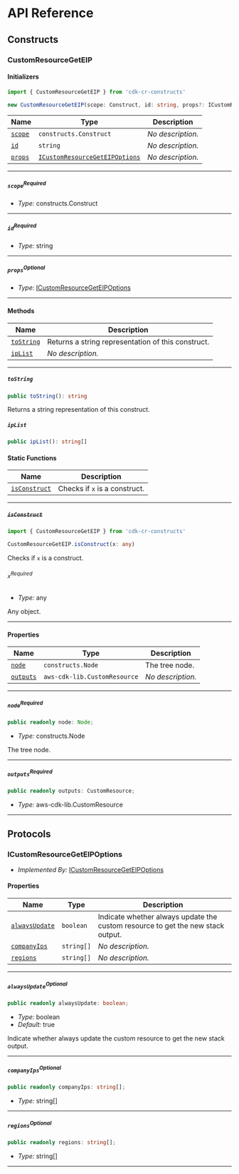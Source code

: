 # API Reference <a name="API Reference" id="api-reference"></a>

## Constructs <a name="Constructs" id="Constructs"></a>

### CustomResourceGetEIP <a name="CustomResourceGetEIP" id="cdk-cr-constructs.CustomResourceGetEIP"></a>

#### Initializers <a name="Initializers" id="cdk-cr-constructs.CustomResourceGetEIP.Initializer"></a>

```typescript
import { CustomResourceGetEIP } from 'cdk-cr-constructs'

new CustomResourceGetEIP(scope: Construct, id: string, props?: ICustomResourceGetEIPOptions)
```

| **Name** | **Type** | **Description** |
| --- | --- | --- |
| <code><a href="#cdk-cr-constructs.CustomResourceGetEIP.Initializer.parameter.scope">scope</a></code> | <code>constructs.Construct</code> | *No description.* |
| <code><a href="#cdk-cr-constructs.CustomResourceGetEIP.Initializer.parameter.id">id</a></code> | <code>string</code> | *No description.* |
| <code><a href="#cdk-cr-constructs.CustomResourceGetEIP.Initializer.parameter.props">props</a></code> | <code><a href="#cdk-cr-constructs.ICustomResourceGetEIPOptions">ICustomResourceGetEIPOptions</a></code> | *No description.* |

---

##### `scope`<sup>Required</sup> <a name="scope" id="cdk-cr-constructs.CustomResourceGetEIP.Initializer.parameter.scope"></a>

- *Type:* constructs.Construct

---

##### `id`<sup>Required</sup> <a name="id" id="cdk-cr-constructs.CustomResourceGetEIP.Initializer.parameter.id"></a>

- *Type:* string

---

##### `props`<sup>Optional</sup> <a name="props" id="cdk-cr-constructs.CustomResourceGetEIP.Initializer.parameter.props"></a>

- *Type:* <a href="#cdk-cr-constructs.ICustomResourceGetEIPOptions">ICustomResourceGetEIPOptions</a>

---

#### Methods <a name="Methods" id="Methods"></a>

| **Name** | **Description** |
| --- | --- |
| <code><a href="#cdk-cr-constructs.CustomResourceGetEIP.toString">toString</a></code> | Returns a string representation of this construct. |
| <code><a href="#cdk-cr-constructs.CustomResourceGetEIP.ipList">ipList</a></code> | *No description.* |

---

##### `toString` <a name="toString" id="cdk-cr-constructs.CustomResourceGetEIP.toString"></a>

```typescript
public toString(): string
```

Returns a string representation of this construct.

##### `ipList` <a name="ipList" id="cdk-cr-constructs.CustomResourceGetEIP.ipList"></a>

```typescript
public ipList(): string[]
```

#### Static Functions <a name="Static Functions" id="Static Functions"></a>

| **Name** | **Description** |
| --- | --- |
| <code><a href="#cdk-cr-constructs.CustomResourceGetEIP.isConstruct">isConstruct</a></code> | Checks if `x` is a construct. |

---

##### ~~`isConstruct`~~ <a name="isConstruct" id="cdk-cr-constructs.CustomResourceGetEIP.isConstruct"></a>

```typescript
import { CustomResourceGetEIP } from 'cdk-cr-constructs'

CustomResourceGetEIP.isConstruct(x: any)
```

Checks if `x` is a construct.

###### `x`<sup>Required</sup> <a name="x" id="cdk-cr-constructs.CustomResourceGetEIP.isConstruct.parameter.x"></a>

- *Type:* any

Any object.

---

#### Properties <a name="Properties" id="Properties"></a>

| **Name** | **Type** | **Description** |
| --- | --- | --- |
| <code><a href="#cdk-cr-constructs.CustomResourceGetEIP.property.node">node</a></code> | <code>constructs.Node</code> | The tree node. |
| <code><a href="#cdk-cr-constructs.CustomResourceGetEIP.property.outputs">outputs</a></code> | <code>aws-cdk-lib.CustomResource</code> | *No description.* |

---

##### `node`<sup>Required</sup> <a name="node" id="cdk-cr-constructs.CustomResourceGetEIP.property.node"></a>

```typescript
public readonly node: Node;
```

- *Type:* constructs.Node

The tree node.

---

##### `outputs`<sup>Required</sup> <a name="outputs" id="cdk-cr-constructs.CustomResourceGetEIP.property.outputs"></a>

```typescript
public readonly outputs: CustomResource;
```

- *Type:* aws-cdk-lib.CustomResource

---




## Protocols <a name="Protocols" id="Protocols"></a>

### ICustomResourceGetEIPOptions <a name="ICustomResourceGetEIPOptions" id="cdk-cr-constructs.ICustomResourceGetEIPOptions"></a>

- *Implemented By:* <a href="#cdk-cr-constructs.ICustomResourceGetEIPOptions">ICustomResourceGetEIPOptions</a>


#### Properties <a name="Properties" id="Properties"></a>

| **Name** | **Type** | **Description** |
| --- | --- | --- |
| <code><a href="#cdk-cr-constructs.ICustomResourceGetEIPOptions.property.alwaysUpdate">alwaysUpdate</a></code> | <code>boolean</code> | Indicate whether always update the custom resource to get the new stack output. |
| <code><a href="#cdk-cr-constructs.ICustomResourceGetEIPOptions.property.companyIps">companyIps</a></code> | <code>string[]</code> | *No description.* |
| <code><a href="#cdk-cr-constructs.ICustomResourceGetEIPOptions.property.regions">regions</a></code> | <code>string[]</code> | *No description.* |

---

##### `alwaysUpdate`<sup>Optional</sup> <a name="alwaysUpdate" id="cdk-cr-constructs.ICustomResourceGetEIPOptions.property.alwaysUpdate"></a>

```typescript
public readonly alwaysUpdate: boolean;
```

- *Type:* boolean
- *Default:* true

Indicate whether always update the custom resource to get the new stack output.

---

##### `companyIps`<sup>Optional</sup> <a name="companyIps" id="cdk-cr-constructs.ICustomResourceGetEIPOptions.property.companyIps"></a>

```typescript
public readonly companyIps: string[];
```

- *Type:* string[]

---

##### `regions`<sup>Optional</sup> <a name="regions" id="cdk-cr-constructs.ICustomResourceGetEIPOptions.property.regions"></a>

```typescript
public readonly regions: string[];
```

- *Type:* string[]

---

